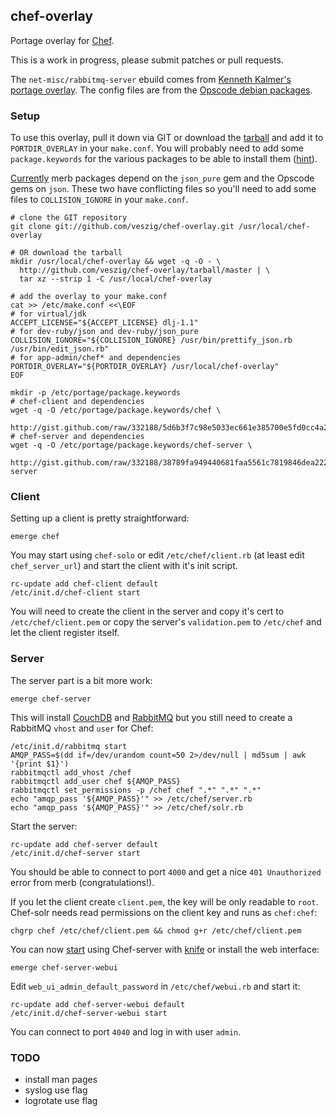 ## chef-overlay

Portage overlay for [Chef][0].

This is a work in progress, please submit patches or pull requests.

The `net-misc/rabbitmq-server` ebuild comes from [Kenneth Kalmer's portage 
overlay][1]. The config files are from the [Opscode debian packages][2].

### Setup

To use this overlay, pull it down via GIT or download the [tarball][3] and add
it to `PORTDIR_OVERLAY` in your `make.conf`. You will probably need to add
some `package.keywords` for the various packages to be able to install them
([hint][4]).

[Currently][5] merb packages depend on the `json_pure` gem and the Opscode
gems on `json`. These two have conflicting files so you'll need to add
some files to `COLLISION_IGNORE` in your `make.conf`.

    # clone the GIT repository
    git clone git://github.com/veszig/chef-overlay.git /usr/local/chef-overlay

    # OR download the tarball
    mkdir /usr/local/chef-overlay && wget -q -O - \
      http://github.com/veszig/chef-overlay/tarball/master | \
      tar xz --strip 1 -C /usr/local/chef-overlay

    # add the overlay to your make.conf
    cat >> /etc/make.conf <<\EOF
    # for virtual/jdk
    ACCEPT_LICENSE="${ACCEPT_LICENSE} dlj-1.1"
    # for dev-ruby/json and dev-ruby/json_pure
    COLLISION_IGNORE="${COLLISION_IGNORE} /usr/bin/prettify_json.rb /usr/bin/edit_json.rb"
    # for app-admin/chef* and dependencies
    PORTDIR_OVERLAY="${PORTDIR_OVERLAY} /usr/local/chef-overlay"
    EOF

    mkdir -p /etc/portage/package.keywords
    # chef-client and dependencies
    wget -q -O /etc/portage/package.keywords/chef \
      http://gist.github.com/raw/332188/5d6b3f7c98e5033ec661e385700e5fd0cc4a2fcc/package.keywords.chef
    # chef-server and dependencies
    wget -q -O /etc/portage/package.keywords/chef-server \
      http://gist.github.com/raw/332188/38789fa949440681faa5561c7819846dea2226a8/package.keywords.chef-server

[0]: http://wiki.opscode.com/display/chef
[1]: http://github.com/kennethkalmer/portage-overlay/tree/master/net-misc/rabbitmq-server/
[2]: http://github.com/opscode/opscode-packages/tree/master/debian/chef/debian/etc/chef/
[3]: http://github.com/veszig/chef-overlay/tarball/master
[4]: http://gist.github.com/332188
[5]: http://tickets.opscode.com/browse/OHAI-95

### Client

Setting up a client is pretty straightforward:

    emerge chef

You may start using `chef-solo` or edit `/etc/chef/client.rb` (at least edit
`chef_server_url`) and start the client with it's init script.

    rc-update add chef-client default
    /etc/init.d/chef-client start

You will need to create the client in the server and copy it's cert to
`/etc/chef/client.pem` or copy the server's `validation.pem` to `/etc/chef` and
let the client register itself.

### Server

The server part is a bit more work:

    emerge chef-server

This will install [CouchDB][6] and [RabbitMQ][7] but you still need to create
a RabbitMQ `vhost` and `user` for Chef:

    /etc/init.d/rabbitmq start
    AMQP_PASS=$(dd if=/dev/urandom count=50 2>/dev/null | md5sum | awk '{print $1}')
    rabbitmqctl add_vhost /chef
    rabbitmqctl add_user chef ${AMQP_PASS}
    rabbitmqctl set_permissions -p /chef chef ".*" ".*" ".*"
    echo "amqp_pass '${AMQP_PASS}'" >> /etc/chef/server.rb
    echo "amqp_pass '${AMQP_PASS}'" >> /etc/chef/solr.rb

Start the server:

    rc-update add chef-server default
    /etc/init.d/chef-server start

You should be able to connect to port `4000` and get a nice `401 Unauthorized`
error from merb (congratulations!).

If you let the client create `client.pem`, the key will be only readable to
`root`. Chef-solr needs read permissions on the client key and runs as
`chef:chef`:

    chgrp chef /etc/chef/client.pem && chmod g+r /etc/chef/client.pem

You can now [start][8] using Chef-server with [knife][9] or install the web
interface:

    emerge chef-server-webui

Edit `web_ui_admin_default_password` in `/etc/chef/webui.rb` and start it:

    rc-update add chef-server-webui default
    /etc/init.d/chef-server-webui start

You can connect to port `4040` and log in with user `admin`.

[6]: http://couchdb.apache.org/
[7]: http://www.rabbitmq.com/
[8]: http://gist.github.com/354196
[9]: http://wiki.opscode.com/display/chef/Knife

### TODO

- install man pages
- syslog use flag
- logrotate use flag
